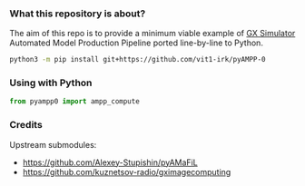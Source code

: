 ### What this repository is about?

The aim of this repo is to provide a minimum viable example of [GX Simulator](https://github.com/Gelu-Nita/GX_Simulator) Automated Model Production Pipeline ported line-by-line to Python.

```bash
python3 -m pip install git+https://github.com/vit1-irk/pyAMPP-0
```

### Using with Python

```python
from pyampp0 import ampp_compute
```

### Credits

Upstream submodules:

* <https://github.com/Alexey-Stupishin/pyAMaFiL>
* <https://github.com/kuznetsov-radio/gximagecomputing>
